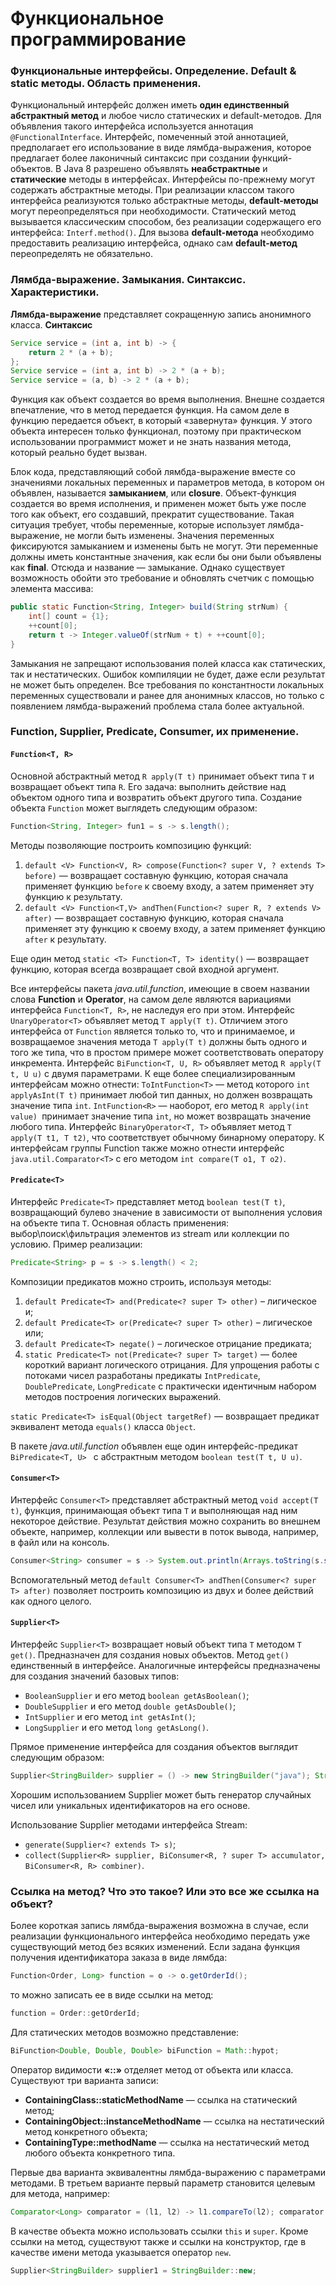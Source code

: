 # Функциональное программирование

### Функциональные интерфейсы. Определение. Default & static методы. Область применения.
Функциональный интерфейс должен иметь **один единственный абстрактный метод** и любое число статических и default-методов. Для объявления такого интерфейса используется аннотация `@FunctionalInterface`. Интерфейс, помеченный этой аннотацией, предполагает его использование в виде лямбда-выражения, которое предлагает более лаконичный синтаксис при создании функций-объектов.
В Java 8 разрешено объявлять **неабстрактные** и **статические** методы в интерфейсах. Интерфейсы по-прежнему могут содержать абстрактные методы.
При реализации классом такого интерфейса реализуются только абстрактные методы, **default-методы** могут переопределяться при необходимости.
Статический метод вызывается классическим способом, без реализации содержащего его интерфейса: `Interf.method()`.
Для вызова **default-метода** необходимо предоставить реализацию интерфейса, однако сам **default-метод** переопределять не обязательно.

### Лямбда-выражение. Замыкания. Синтаксис. Характеристики.
**Лямбда-выражение** представляет сокращенную запись анонимного класса.
**Синтаксис**
```java
Service service = (int a, int b) -> {
    return 2 * (a + b);
};
Service service = (int a, int b) -> 2 * (a + b);
Service service = (a, b) -> 2 * (a + b);
```

Функция как объект создается во время выполнения. Внешне создается впечатление, что в метод передается функция. На самом деле в функцию передается объект, в который «завернута» функция. У этого объекта интересен только функционал, поэтому при практическом использовании программист может и не знать названия метода, который реально будет вызван.

Блок кода, представляющий собой лямбда-выражение вместе со значениями локальных переменных и параметров метода, в котором он объявлен, называется **замыканием**, или **closure**. Объект-функция создается во время исполнения, и применен может быть уже после того как объект, его создавший, прекратит существование. Такая ситуация требует, чтобы переменные, которые использует лямбда-выражение, не могли быть изменены. Значения переменных фиксируются замыканием и изменены быть не могут. Эти переменные должны иметь константные значения, как если бы они были объявлены как **final**. Отсюда и название — замыкание. Однако существует возможность обойти это требование и обновлять счетчик с помощью элемента массива:
```java
public static Function<String, Integer> build(String strNum) { 
    int[] count = {1};
    ++count[0];
    return t -> Integer.valueOf(strNum + t) + ++count[0];
}
```

Замыкания не запрещают использования полей класса как статических, так и нестатических. Ошибок компиляции не будет, даже если результат не может быть определен. Все требования по константности локальных переменных существовали и ранее для анонимных классов, но только с появлением лямбда-выражений проблема стала более актуальной.

### Function, Supplier, Predicate, Consumer, их применение.

#### `Function<T, R>`
Основной абстрактный метод `R apply(T t)` принимает объект типа `T` и возвращает объект типа `R`. Его задача: выполнить действие над объектом одного типа и возвратить объект другого типа.
Создание объекта `Function` может выглядеть следующим образом:
```java
Function<String, Integer> fun1 = s -> s.length();
```

Методы позволяющие построить композицию функций:
1. `default <V> Function<V, R> compose(Function<? super V, ? extends T> before)` — возвращает составную функцию, которая сначала применяет функцию `before` к своему входу, а затем применяет эту функцию к результату.
2. `default <V> Function<T,V> andThen(Function<? super R, ? extends V> after)` — возвращает составную функцию, которая сначала применяет эту функцию к своему входу, а затем применяет функцию `after` к результату.

Еще один метод `static <T> Function<T, T> identity()` — возвращает функцию, которая всегда возвращает свой входной аргумент.

Все интерфейсы пакета *java.util.function*, имеющие в своем названии слова **Function** и **Operator**, на самом деле являются вариациями интерфейса `Function<T, R>`, не наследуя его при этом.
Интерфейс `UnaryOperator<T>` объявляет метод `T apply(T t)`. Отличием этого интерфейса от `Function` является только то, что и принимаемое, и возвращаемое значения метода `T apply(T t)` должны быть одного и того же типа, что в простом примере может соответствовать оператору инкремента.
Интерфейс `BiFunction<T, U, R>` объявляет метод `R apply(T t, U u)` с двумя параметрами.
К еще более специализированным интерфейсам можно отнести: `ToIntFunction<T>` — метод которого `int applyAsInt(T t)` принимает любой тип данных, но должен возвращать значение типа `int`.
`IntFunction<R>` — наоборот, его метод `R apply(int value) `принимает значение типа `int`, но может возвращать значение любого типа.
Интерфейс `BinaryOperator<T, T>` объявляет метод `T apply(T t1, T t2)`, что соответствует обычному бинарному оператору.
К интерфейсам группы Function также можно отнести интерфейс `java.util.Comparator<T>` c его методом `int compare(T o1, T o2)`.

#### `Predicate<T>`
Интерфейс `Predicate<T>` представляет метод `boolean test(T t)`, возвращающий булево значение в зависимости от выполнения условия на объекте типа `T`. Основная область применения: выбор\поиск\фильтрация элементов из stream или коллекции по условию.
Пример реализации:
```java
Predicate<String> p = s -> s.length() < 2;
```

Композиции предикатов можно строить, используя методы:
1. `default Predicate<T> and(Predicate<? super T> other)` – лигическое и;
2. `default Predicate<T> or(Predicate<? super T> other)` – лигическое или;
3. `default Predicate<T> negate()` – логическое отрицание предиката;
4. `static Predicate<T> not(Predicate<? super T> target)` — более короткий вариант логического отрицания.
Для упрощения работы с потоками чисел разработаны предикаты `IntPredicate`, `DoublePredicate`, `LongPredicate` с практически идентичным набором методов построения логических выражений.

`static Predicate<T> isEqual(Object targetRef)` — возвращает предикат эквивалент метода `equals()` класса `Object`.

В пакете *java.util.function* объявлен еще один интерфейс-предикат `BiPredicate<T, U> ` c абстрактным методом `boolean test(T t, U u)`.

#### `Consumer<T>`
Интерфейс `Consumer<T>` представляет абстрактный метод `void accept(T t)`, функция, принимающая объект типа `T` и выполняющая над ним некоторое действие. Результат действия можно сохранить во внешнем объекте, например, коллекции или вывести в поток вывода, например, в файл или на консоль.
```java
Consumer<String> consumer = s -> System.out.println(Arrays.toString(s.split(regex)));
```

Вспомогательный метод `default Consumer<T> andThen(Consumer<? super T> after)` позволяет построить композицию из двух и более действий как одного целого.

#### `Supplier<T>`
Интерфейс `Supplier<T>` возвращает новый объект типа `T` методом `T get()`. Предназначен для создания новых объектов. Метод `get() `единственный в интерфейсе. Аналогичные интерфейсы предназначены для создания значений базовых типов:
- `BooleanSupplier` и его метод `boolean getAsBoolean()`; 
- `DoubleSupplier` и его метод `double getAsDouble()`; 
- `IntSupplier` и его метод `int getAsInt()`;
- `LongSupplier` и его метод `long getAsLong()`.

Прямое применение интерфейса для создания объектов выглядит следующим образом:
```java
Supplier<StringBuilder> supplier = () -> new StringBuilder("java"); StringBuilder builder = supplier.get();
```

Хорошим использованием Supplier может быть генератор случайных чисел или уникальных идентификаторов на его основе.

Использование Supplier методами интерфейса Stream:
- `generate(Supplier<? extends T> s)`;
- `collect(Supplier<R> supplier, BiConsumer<R, ? super T> accumulator, BiConsumer<R, R> combiner)`.

### Ссылка на метод? Что это такое? Или это все же ссылка на объект?
Более короткая запись лямбда-выражения возможна в случае, если реализации функционального интерфейса необходимо передать уже существующий метод без всяких изменений.
Если задана функция получения идентификатора заказа в виде лямбда:
```java
Function<Order, Long> function = o -> o.getOrderId();
```
то можно записать ее в виде ссылки на метод:
```java
function = Order::getOrderId;
```
Для статических методов возможно представление:
```java
BiFunction<Double, Double, Double> biFunction = Math::hypot;
```

Оператор видимости **«::»** отделяет метод от объекта или класса. Существуют три варианта записи:
- **ContainingClass::staticMethodName** — ссылка на статический метод;
- **ContainingObject::instanceMethodName** — ссылка на нестатический метод конкретного объекта;
- **ContainingType::methodName** — ссылка на нестатический метод любого объекта конкретного типа.

Первые два варианта эквивалентны лямбда-выражению с параметрами методами. В третьем варианте первый параметр становится целевым для метода, например:
```java
Comparator<Long> comparator = (l1, l2) -> l1.compareTo(l2); comparator = Long::compareTo;
```
В качестве объекта можно использовать ссылки `this` и `super`.
Кроме ссылки на метод, существуют также и ссылки на конструктор, где в качестве имени метода указывается оператор `new`.
```java
Supplier<StringBuilder> supplier1 = StringBuilder::new;
```
